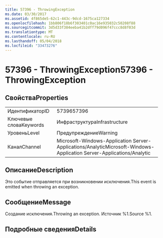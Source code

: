 ```yaml
---
title: 57396 - ThrowingException
ms.date: 03/30/2017
ms.assetid: 4f865de5-62c1-443c-9dcd-1675ca127334
ms.openlocfilehash: 1bb806f18b6f303401c0ac16e935032c50208f88
ms.sourcegitcommit: 3d5d33f384eeba41b2dff79d096f47ccc8d8f03d
ms.translationtype: MT
ms.contentlocale: ru-RU
ms.lasthandoff: 05/04/2018
ms.locfileid: "33473276"
---
```

# <a name="57396---throwingexception"></a><span data-ttu-id="b7f6b-102">57396 - ThrowingException</span><span class="sxs-lookup"><span data-stu-id="b7f6b-102">57396 - ThrowingException</span></span>
## <a name="properties"></a><span data-ttu-id="b7f6b-103">Свойства</span><span class="sxs-lookup"><span data-stu-id="b7f6b-103">Properties</span></span>  
  
|||  
|-|-|  
|<span data-ttu-id="b7f6b-104">Идентификатор</span><span class="sxs-lookup"><span data-stu-id="b7f6b-104">ID</span></span>|<span data-ttu-id="b7f6b-105">57396</span><span class="sxs-lookup"><span data-stu-id="b7f6b-105">57396</span></span>|  
|<span data-ttu-id="b7f6b-106">Ключевые слова</span><span class="sxs-lookup"><span data-stu-id="b7f6b-106">Keywords</span></span>|<span data-ttu-id="b7f6b-107">Инфраструктура</span><span class="sxs-lookup"><span data-stu-id="b7f6b-107">Infrastructure</span></span>|  
|<span data-ttu-id="b7f6b-108">Уровень</span><span class="sxs-lookup"><span data-stu-id="b7f6b-108">Level</span></span>|<span data-ttu-id="b7f6b-109">Предупреждение</span><span class="sxs-lookup"><span data-stu-id="b7f6b-109">Warning</span></span>|  
|<span data-ttu-id="b7f6b-110">Канал</span><span class="sxs-lookup"><span data-stu-id="b7f6b-110">Channel</span></span>|<span data-ttu-id="b7f6b-111">Microsoft-Windows-Application Server-Applications/Analytic</span><span class="sxs-lookup"><span data-stu-id="b7f6b-111">Microsoft-Windows-Application Server-Applications/Analytic</span></span>|  
  
## <a name="description"></a><span data-ttu-id="b7f6b-112">Описание</span><span class="sxs-lookup"><span data-stu-id="b7f6b-112">Description</span></span>  
 <span data-ttu-id="b7f6b-113">Это событие отправляется при возникновении исключения.</span><span class="sxs-lookup"><span data-stu-id="b7f6b-113">This event is emitted when throwing an exception.</span></span>  
  
## <a name="message"></a><span data-ttu-id="b7f6b-114">Сообщение</span><span class="sxs-lookup"><span data-stu-id="b7f6b-114">Message</span></span>  
 <span data-ttu-id="b7f6b-115">Создание исключения.</span><span class="sxs-lookup"><span data-stu-id="b7f6b-115">Throwing an exception.</span></span> <span data-ttu-id="b7f6b-116">Источник %1.</span><span class="sxs-lookup"><span data-stu-id="b7f6b-116">Source %1.</span></span>  
  
## <a name="details"></a><span data-ttu-id="b7f6b-117">Подробные сведения</span><span class="sxs-lookup"><span data-stu-id="b7f6b-117">Details</span></span>
